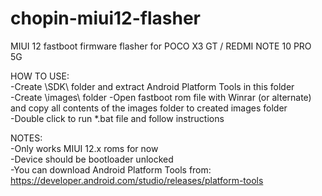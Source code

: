 # chopin-miui12-flasher
MIUI 12 fastboot firmware flasher for POCO X3 GT / REDMI NOTE 10 PRO 5G  
  
HOW TO USE:  
-Create \SDK\ folder and extract Android Platform Tools in this folder  
-Create \images\ folder
-Open fastboot rom file with Winrar (or alternate) and copy all contents of the images folder to created images folder  
-Double click to run *.bat file and follow instructions  
  
NOTES:   
-Only works MIUI 12.x roms for now  
-Device should be bootloader unlocked  
-You can download Android Platform Tools from: https://developer.android.com/studio/releases/platform-tools  
